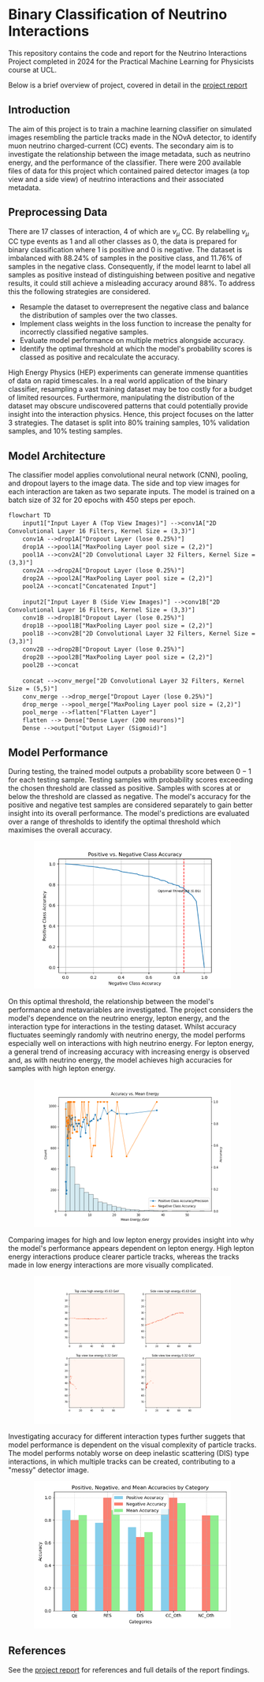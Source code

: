 # Binary Classification of Neutrino Interactions
This repository contains the code and report for the Neutrino Interactions Project completed in 2024 for the Practical Machine Learning for Physicists course at UCL.

Below is a brief overview of project, covered in detail in the [project report](https://github.com/Sim-Ood/Binary-Classification-of-Neutrino-Interactions/blob/main/Classifying%20Neutrinos%20Report.pdf)

## Introduction

The aim of this project is to train a machine learning classifier on simulated images resembling the particle tracks made in the NOvA detector, to identify muon neutrino charged-current (CC) events. The secondary aim is to investigate the relationship between the image metadata, such as neutrino energy, and the performance of the classifier. There were 200 available files of data for this project which contained paired detector images (a top view and a side view) of neutrino interactions and their associated metadata.

## Preprocessing Data

There are 17 classes of interaction, 4 of which are $\nu_{\mu}$ CC. By relabelling $\nu_{\mu}$ CC type events as 1 and all other classes as 0, the data is prepared for binary classification where 1 is positive and 0 is negative. The dataset is imbalanced with 88.24% of samples in the positive class, and 11.76% of samples in the negative class. Consequently, if the model learnt to label all samples as positive instead of distinguishing between positive and negative results, it could still achieve a misleading accuracy around 88%. To address this the following strategies are considered.

- Resample the dataset to overrepresent the negative class and balance the distribution of samples over the two classes.
- Implement class weights in the loss function to increase the penalty for incorrectly classified negative samples.
- Evaluate model performance on multiple metrics alongside accuracy.
- Identify the optimal threshold at which the model's probability scores is classed as positive and recalculate the accuracy. 

High Energy Physics (HEP) experiments can generate immense quantities of data on rapid timescales. In a real world application of the binary classifier, resampling a vast training dataset may be too costly for a budget of limited resources. Furthermore, manipulating the distribution of the dataset may obscure undiscovered patterns that could potentially provide insight into the interaction physics. Hence, this project focuses on the latter 3 strategies. The dataset is split into 80% training samples, 10% validation samples, and 10% testing samples. 

## Model Architecture

The classifier model applies convolutional neural network (CNN), pooling, and dropout layers to the image data. The side and top view images for each interaction are taken as two separate inputs. The model is trained on a batch size of 32 for 20 epochs with 450 steps per epoch. 

```mermaid
flowchart TD
    input1["Input Layer A (Top View Images)"] -->conv1A["2D Convolutional Layer 16 Filters, Kernel Size = (3,3)"]
    conv1A -->drop1A["Dropout Layer (lose 0.25%)"]
    drop1A -->pool1A["MaxPooling Layer pool size = (2,2)"]
    pool1A -->conv2A["2D Convolutional Layer 32 Filters, Kernel Size = (3,3)"]
    conv2A -->drop2A["Dropout Layer (lose 0.25%)"]
    drop2A -->pool2A["MaxPooling Layer pool size = (2,2)"]
    pool2A -->concat["Concatenated Input"]

    input2["Input Layer B (Side View Images)"] -->conv1B["2D Convolutional Layer 16 Filters, Kernel Size = (3,3)"]
    conv1B -->drop1B["Dropout Layer (lose 0.25%)"]
    drop1B -->pool1B["MaxPooling Layer pool size = (2,2)"]
    pool1B -->conv2B["2D Convolutional Layer 32 Filters, Kernel Size = (3,3)"]
    conv2B -->drop2B["Dropout Layer (lose 0.25%)"]
    drop2B -->pool2B["MaxPooling Layer pool size = (2,2)"]
    pool2B -->concat

    concat -->conv_merge["2D Convolutional Layer 32 Filters, Kernel Size = (5,5)"]
    conv_merge -->drop_merge["Dropout Layer (lose 0.25%)"]
    drop_merge -->pool_merge["MaxPooling Layer pool size = (2,2)"]
    pool_merge -->flatten["Flatten Layer"]
    flatten --> Dense["Dense Layer (200 neurons)"]
    Dense -->output["Output Layer (Sigmoid)"]
```
## Model Performance

During testing, the trained model outputs a probability score between $0-1$ for each testing sample. Testing samples with probability scores exceeding the chosen threshold are classed as positive. Samples with scores at or below the threshold are classed as negative. The model's accuracy for the positive and negative test samples are considered separately to gain better insight into its overall performance. The model's predictions are evaluated over a range of thresholds to identify the optimal threshold which maximises the overall accuracy.

<div align="center">
    <img height="300" width = "400" src="Neutrino Classifier Figures/Optimal Threshold.png">
</div>

On this optimal threshold, the relationship between the model's performance and metavariables are investigated. The project considers the model's dependence on the neutrino energy, lepton energy, and the interaction type for interactions in the testing dataset. Whilst accuracy fluctuates seemingly randomly with neutrino energy, the model performs especially well on interactions with high neutrino energy. For lepton energy, a general trend of increasing accuracy with increasing energy is observed and, as with neutrino energy, the model achieves high accuracies for samples with high lepton energy. 

<div align="center">
    <img height="300" width = "400" src="Neutrino Classifier Figures/Lepen PN.png">
</div>

Comparing images for high and low lepton energy provides insight into why the model's performance appears dependent on lepton energy. High lepton energy interactions produce clearer particle tracks, whereas the tracks made in low energy interactions are more visually complicated.
<div align="center">
    <img height="300" width = "400" src="Neutrino Classifier Figures/HighLow_en.png">
</div>

Investigating accuracy for different interaction types further suggets that model performance is dependent on the visual complexity of particle tracks. The model performs notably worse on deep inelastic scattering (DIS) type interactions, in which multiple tracks can be created, contributing to a "messy" detector image.  

<div align="center">
    <img height="300" width = "400" src="Neutrino Classifier Figures/Interaction_dep.png">
</div>

## References

See the [project report](https://github.com/Sim-Ood/Binary-Classification-of-Neutrino-Interactions/blob/main/Classifying%20Neutrinos%20Report.pdf) for references and full details of the report findings.


